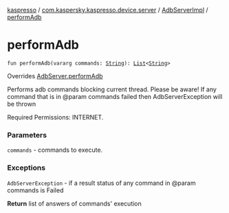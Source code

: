 [kaspresso](../../index.md) / [com.kaspersky.kaspresso.device.server](../index.md) / [AdbServerImpl](index.md) / [performAdb](./perform-adb.md)

# performAdb

`fun performAdb(vararg commands: `[`String`](https://kotlinlang.org/api/latest/jvm/stdlib/kotlin/-string/index.html)`): `[`List`](https://kotlinlang.org/api/latest/jvm/stdlib/kotlin.collections/-list/index.html)`<`[`String`](https://kotlinlang.org/api/latest/jvm/stdlib/kotlin/-string/index.html)`>`

Overrides [AdbServer.performAdb](../-adb-server/perform-adb.md)

Performs adb commands blocking current thread.
Please be aware! If any command that is in @param commands failed then AdbServerException will be thrown

Required Permissions: INTERNET.

### Parameters

`commands` - commands to execute.

### Exceptions

`AdbServerException` - if a result status of any command in @param commands is Failed

**Return**
list of answers of commands' execution

